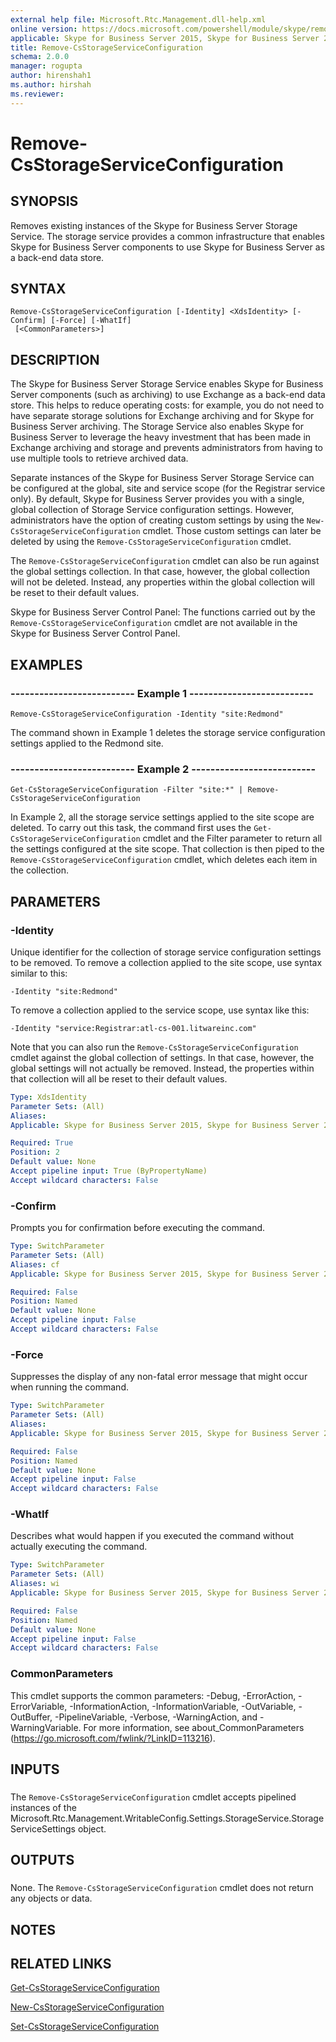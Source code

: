 ```yaml
---
external help file: Microsoft.Rtc.Management.dll-help.xml
online version: https://docs.microsoft.com/powershell/module/skype/remove-csstorageserviceconfiguration
applicable: Skype for Business Server 2015, Skype for Business Server 2019
title: Remove-CsStorageServiceConfiguration
schema: 2.0.0
manager: rogupta
author: hirenshah1
ms.author: hirshah
ms.reviewer:
---
```


# Remove-CsStorageServiceConfiguration

## SYNOPSIS
Removes existing instances of the Skype for Business Server Storage Service.
The storage service provides a common infrastructure that enables Skype for Business Server components to use Skype for Business Server as a back-end data store.

## SYNTAX

```
Remove-CsStorageServiceConfiguration [-Identity] <XdsIdentity> [-Confirm] [-Force] [-WhatIf]
 [<CommonParameters>]
```

## DESCRIPTION
The Skype for Business Server Storage Service enables Skype for Business Server components (such as archiving) to use Exchange as a back-end data store.
This helps to reduce operating costs: for example, you do not need to have separate storage solutions for Exchange archiving and for Skype for Business Server archiving.
The Storage Service also enables Skype for Business Server to leverage the heavy investment that has been made in Exchange archiving and storage and prevents administrators from having to use multiple tools to retrieve archived data.

Separate instances of the Skype for Business Server Storage Service can be configured at the global, site and service scope (for the Registrar service only).
By default, Skype for Business Server provides you with a single, global collection of Storage Service configuration settings.
However, administrators have the option of creating custom settings by using the `New-CsStorageServiceConfiguration` cmdlet.
Those custom settings can later be deleted by using the `Remove-CsStorageServiceConfiguration` cmdlet.

The `Remove-CsStorageServiceConfiguration` cmdlet can also be run against the global settings collection.
In that case, however, the global collection will not be deleted.
Instead, any properties within the global collection will be reset to their default values.

Skype for Business Server Control Panel: The functions carried out by the `Remove-CsStorageServiceConfiguration` cmdlet are not available in the Skype for Business Server Control Panel.

## EXAMPLES

### -------------------------- Example 1 --------------------------
```
Remove-CsStorageServiceConfiguration -Identity "site:Redmond"
```

The command shown in Example 1 deletes the storage service configuration settings applied to the Redmond site.


### -------------------------- Example 2 --------------------------
```
Get-CsStorageServiceConfiguration -Filter "site:*" | Remove-CsStorageServiceConfiguration
```

In Example 2, all the storage service settings applied to the site scope are deleted.
To carry out this task, the command first uses the `Get-CsStorageServiceConfiguration` cmdlet and the Filter parameter to return all the settings configured at the site scope.
That collection is then piped to the `Remove-CsStorageServiceConfiguration` cmdlet, which deletes each item in the collection.


## PARAMETERS

### -Identity
Unique identifier for the collection of storage service configuration settings to be removed.
To remove a collection applied to the site scope, use syntax similar to this:

`-Identity "site:Redmond"`

To remove a collection applied to the service scope, use syntax like this:

`-Identity "service:Registrar:atl-cs-001.litwareinc.com"`

Note that you can also run the `Remove-CsStorageServiceConfiguration` cmdlet against the global collection of settings.
In that case, however, the global settings will not actually be removed.
Instead, the properties within that collection will all be reset to their default values.

```yaml
Type: XdsIdentity
Parameter Sets: (All)
Aliases: 
Applicable: Skype for Business Server 2015, Skype for Business Server 2019

Required: True
Position: 2
Default value: None
Accept pipeline input: True (ByPropertyName)
Accept wildcard characters: False
```

### -Confirm
Prompts you for confirmation before executing the command.

```yaml
Type: SwitchParameter
Parameter Sets: (All)
Aliases: cf
Applicable: Skype for Business Server 2015, Skype for Business Server 2019

Required: False
Position: Named
Default value: None
Accept pipeline input: False
Accept wildcard characters: False
```

### -Force
Suppresses the display of any non-fatal error message that might occur when running the command.

```yaml
Type: SwitchParameter
Parameter Sets: (All)
Aliases: 
Applicable: Skype for Business Server 2015, Skype for Business Server 2019

Required: False
Position: Named
Default value: None
Accept pipeline input: False
Accept wildcard characters: False
```

### -WhatIf
Describes what would happen if you executed the command without actually executing the command.

```yaml
Type: SwitchParameter
Parameter Sets: (All)
Aliases: wi
Applicable: Skype for Business Server 2015, Skype for Business Server 2019

Required: False
Position: Named
Default value: None
Accept pipeline input: False
Accept wildcard characters: False
```

### CommonParameters
This cmdlet supports the common parameters: -Debug, -ErrorAction, -ErrorVariable, -InformationAction, -InformationVariable, -OutVariable, -OutBuffer, -PipelineVariable, -Verbose, -WarningAction, and -WarningVariable. For more information, see about_CommonParameters (https://go.microsoft.com/fwlink/?LinkID=113216).

## INPUTS

###  
The `Remove-CsStorageServiceConfiguration` cmdlet accepts pipelined instances of the Microsoft.Rtc.Management.WritableConfig.Settings.StorageService.StorageServiceSettings object.

## OUTPUTS

###  
None.
The `Remove-CsStorageServiceConfiguration` cmdlet does not return any objects or data.

## NOTES

## RELATED LINKS

[Get-CsStorageServiceConfiguration](Get-CsStorageServiceConfiguration.md)

[New-CsStorageServiceConfiguration](New-CsStorageServiceConfiguration.md)

[Set-CsStorageServiceConfiguration](Set-CsStorageServiceConfiguration.md)

